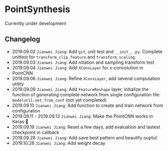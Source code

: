 # PointSynthesis

Currently under development

## Changelog

- 2019.09.02 `Jianwei Jiang`: Add `git`, unit test and `__init__.py`. Complete unittest for `transform_clip_feature` and `transform_scaling`.
- 2019.09.03 `Jianwei Jiang`: Add rotation and sampling transform test
- 2019.09.04 `Jianwei Jiang`: Add `XConvLayer` for x-convolution in PointCNN
- 2019.09.06 `Jianwei Jiang`: Refine `XConvLayer`, add several computation utility
- 2019.09.09 `Jianwei Jiang`: Add `FeatureReshape` layer, initialize the function of generating complete network from 
single configuration file: `modelutil.net_from_conf` (not yet completed)
- 2019.09.10 `Jianwei Jiang`: Add function to create and train network from configuration
- 2019.09.11 - 2019.09.13 `Jianwei Jiang`: Make the PointCNN works in Keras 🌙 
- 2019.09.19 `Jianwei Jiang`: Reset a few days, add evaluation and lastest checkpoint in callback
- 2019.09.28 `Jianwei Jiang`: Add save best pattern and beautify ouptut
- 2019.10.26 `Jianwei Jiang`: Add weight decay
